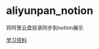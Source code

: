 # aliyunpan_notion

将阿里云盘目录同步到notion展示

[学习资料](https://daile.notion.site/daile/50e246ebd6c4404facf6f6b3351078dd)
